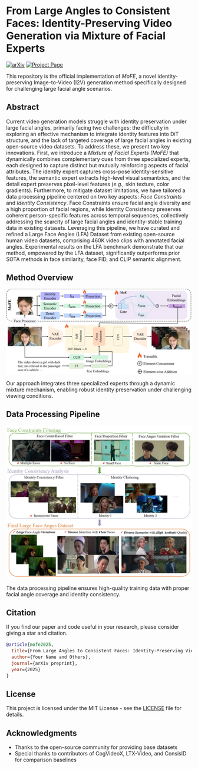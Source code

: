 # From Large Angles to Consistent Faces: Identity-Preserving Video Generation via Mixture of Facial Experts

[![arXiv](https://img.shields.io/badge/arXiv-2508.09476-b31b1b.svg)](https://arxiv.org/abs/2508.09476)
[![Project Page](https://img.shields.io/badge/Project-Page-blue)](https://rain152.github.io/LFA-Video-Generation)

This repository is the official implementation of *MoFE*, a novel identity-preserving Image-to-Video (I2V) generation method specifically designed for challenging large facial angle scenarios.

## Abstract

Current video generation models struggle with identity preservation under large facial angles, primarily facing two challenges: the difficulty in exploring an effective mechanism to integrate identity features into DiT structure, and the lack of targeted coverage of large facial angles in existing open-source video datasets. To address these, we present two key innovations. First, we introduce a *Mixture of Facial Experts (MoFE)* that dynamically combines complementary cues from three specialized experts, each designed to capture distinct but mutually reinforcing aspects of facial attributes. The identity expert captures cross-pose identity-sensitive features, the semantic expert extracts high-level visual semantxics, and the detail expert preserves pixel-level features (*e.g.,* skin texture, color gradients). Furthermore, to mitigate dataset limitations, we have tailored a data processing pipeline centered on two key aspects: *Face Constraints* and *Identity Consistency*. Face Constraints ensure facial angle diversity and a high proportion of facial regions, while Identity Consistency preserves coherent person-specific features across temporal sequences, collectively addressing the scarcity of large facial angles and identity-stable training data in existing datasets. Leveraging this pipeline, we have curated and refined a Large Face Angles (LFA) Dataset from existing open-source human video datasets, comprising 460K video clips with annotated facial angles. Experimental results on the LFA benchmark demonstrate that our method, empowered by the LFA dataset, significantly outperforms prior SOTA methods in face similarity, face FID, and CLIP semantic alignment. 

## Method Overview

![Method Overview](assets/method.jpg)

Our approach integrates three specialized experts through a dynamic mixture mechanism, enabling robust identity preservation under challenging viewing conditions.

## Data Processing Pipeline

![Data Processing Pipeline](assets/data_process.jpg)

The data processing pipeline ensures high-quality training data with proper facial angle coverage and identity consistency.

## Citation
If you find our paper and code useful in your research, please consider giving a star and citation.
```bibtex
@article{mofe2025,
  title={From Large Angles to Consistent Faces: Identity-Preserving Video Generation via Mixture of Facial Experts},
  author={Your Name and Others},
  journal={arXiv preprint},
  year={2025}
}
```

## License

This project is licensed under the MIT License - see the [LICENSE](LICENSE) file for details.

## Acknowledgments

- Thanks to the open-source community for providing base datasets
- Special thanks to contributors of CogVideoX, LTX-Video, and ConsisID for comparison baselines
